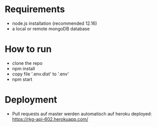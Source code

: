 # Requirements

* node.js installation (recommended 12.16)
* a local or remote mongoDB database

# How to run

* clone the repo
* npm install
* copy file '.env.dist' to '.env'
* npm start

# Deployment 

* Pull requests auf master werden automatisch auf heroku deployed: https://rkg-api-602.herokuapp.com/